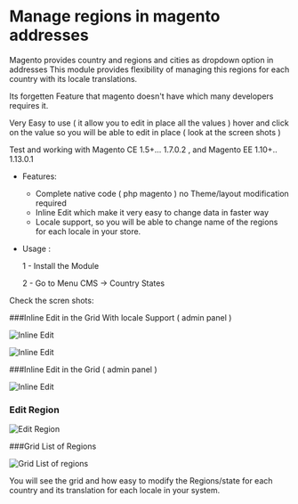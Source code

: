 Manage regions in magento addresses
=======================


Magento provides country and regions and cities as dropdown option in addresses This module  provides flexibility of managing this regions for each country with its locale translations.

Its forgetten Feature that magento doesn't have which many developers requires it.

Very Easy to use ( it allow you to edit in place all the values ) hover and click on the value so you will be able to edit in place ( look at the screen shots )

Test and working with Magento CE 1.5+... 1.7.0.2 , and Magento EE 1.10+.. 1.13.0.1
- Features:
	- Complete native code ( php magento ) no Theme/layout modification required
	- Inline Edit which make it very easy to change data in faster way
	- Locale support, so you will be able to change name of the regions for each locale in your store.
- Usage :

	1 - Install the Module 
	
	2 - Go to Menu CMS -> Country States


Check the scren shots:

###Inline Edit in the Grid With locale Support ( admin panel )


![Inline Edit](http://i.imgur.com/hEQxLFM.png)

![Inline Edit](http://i.imgur.com/Xof8LjL.png)

###Inline Edit in the Grid ( admin panel )

![Inline Edit](http://i.imgur.com/UZAZDrE.png)

### Edit Region

![Edit Region](http://i.imgur.com/nwpYvVd.png)

###Grid List of Regions 

![Grid List of regions](http://i.imgur.com/q9TfbCj.png)

You will see the grid and how easy to modify the Regions/state for each country and its translation for each locale in your system.
